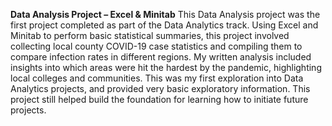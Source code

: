 **Data Analysis Project – Excel & Minitab**
This Data Analysis project was the first project completed as part of the Data Analytics track. Using Excel and Minitab to perform basic statistical summaries, this project involved collecting local county COVID-19 case statistics and compiling them to compare infection rates in different regions. My written analysis included insights into which areas were hit the hardest by the pandemic, highlighting local colleges and communities. This was my first exploration into Data Analytics projects, and provided very basic exploratory information. This project still helped build the foundation for learning how to initiate future projects.
